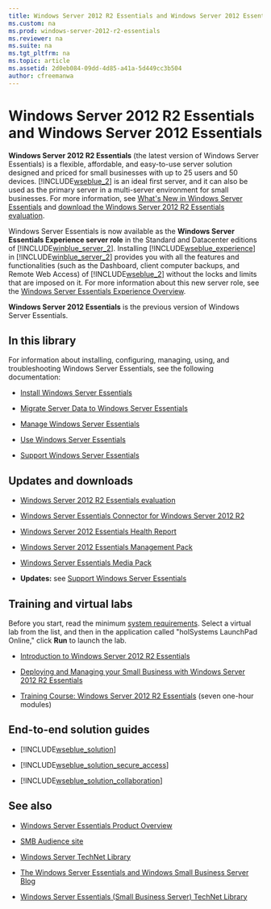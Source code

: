 ```yaml
---
title: Windows Server 2012 R2 Essentials and Windows Server 2012 Essentials
ms.custom: na
ms.prod: windows-server-2012-r2-essentials
ms.reviewer: na
ms.suite: na
ms.tgt_pltfrm: na
ms.topic: article
ms.assetid: 2d0eb084-09dd-4d85-a41a-5d449cc3b504
author: cfreemanwa
---
```

# Windows Server 2012 R2 Essentials and Windows Server 2012 Essentials
**Windows Server 2012 R2 Essentials** \(the latest version of Windows Server Essentials\) is a flexible, affordable, and easy\-to\-use server solution designed and priced for small businesses with up to 25 users and 50 devices. [!INCLUDE[wseblue_2](../Token/wseblue_2_md.md)] is an ideal first server, and it can also be used as the primary server in a multi\-server environment for small businesses. For more information, see [What's New in Windows Server Essentials](../Topic/What-s-New-in-Windows-Server-Essentials.md) and [download the Windows Server 2012 R2 Essentials evaluation](http://technet.microsoft.com/evalcenter/dn205288.aspx?wt.mc_id=TEC_144_1_7).  
  
Windows Server Essentials is now available as the **Windows Server Essentials Experience server role** in the Standard and Datacenter editions of [!INCLUDE[winblue_server_2](../Token/winblue_server_2_md.md)]. Installing [!INCLUDE[wseblue_experience](../Token/wseblue_experience_md.md)] in [!INCLUDE[winblue_server_2](../Token/winblue_server_2_md.md)] provides you with all the features and functionalities \(such as the Dashboard, client computer backups, and Remote Web Access\) of [!INCLUDE[wseblue_2](../Token/wseblue_2_md.md)] without the locks and limits that are imposed on it. For more information about this new server role, see the [Windows Server Essentials Experience Overview](../Topic/Windows-Server-Essentials-Experience-Overview.md).  
  
**Windows Server 2012 Essentials** is the previous version of Windows Server Essentials.  
  
## In this library  
For information about installing, configuring, managing, using, and troubleshooting Windows Server Essentials, see the following documentation:  
  
-   [Install Windows Server Essentials](../Topic/Install-Windows-Server-Essentials.md)  
  
-   [Migrate Server Data to Windows Server Essentials](../Topic/Migrate-Server-Data-to-Windows-Server-Essentials.md)  
  
-   [Manage Windows Server Essentials](../Topic/Manage-Windows-Server-Essentials.md)  
  
-   [Use Windows Server Essentials](../Topic/Use-Windows-Server-Essentials.md)  
  
-   [Support Windows Server Essentials](../Topic/Support-Windows-Server-Essentials.md)  
  
## Updates and downloads  
  
-   [Windows Server 2012 R2 Essentials evaluation](http://technet.microsoft.com/evalcenter/dn205288.aspx?wt.mc_id=TEC_144_1_7)  
  
-   [Windows Server Essentials Connector for Windows Server 2012 R2](http://www.microsoft.com/download/details.aspx?id=40285)  
  
-   [Windows Server 2012 Essentials Health Report](http://www.microsoft.com/download/details.aspx?id=35565)  
  
-   [Windows Server 2012 Essentials Management Pack](http://www.microsoft.com/download/details.aspx?id=35560)  
  
-   [Windows Server Essentials Media Pack](http://www.microsoft.com/download/details.aspx?id=40837)  
  
-   **Updates:** see [Support Windows Server Essentials](../Topic/Support-Windows-Server-Essentials.md)  
  
## Training and virtual labs  
Before you start, read the minimum [system requirements](https://portal.holsystems.com/support/SitePages/Requirements.aspx). Select a virtual lab from the list, and then in the application called "holSystems LaunchPad Online," click **Run** to launch the lab.  
  
-   [Introduction to Windows Server 2012 R2 Essentials](https://vlabs.holsystems.com/vlabs/technet?eng=VLabs&auth=none&src=microsoft.holsystems.com&altadd=true&labid=10847)  
  
-   [Deploying and Managing your Small Business with Windows Server 2012 R2 Essentials](http://aka.ms/G1136e)  
  
-   [Training Course: Windows Server 2012 R2 Essentials](http://www.microsoftvirtualacademy.com/training-courses/windows-server-2012-r2-essentials) \(seven one\-hour modules\)  
  
## End\-to\-end solution guides  
  
-   [!INCLUDE[wseblue_solution](../Token/wseblue_solution_md.md)]  
  
-   [!INCLUDE[wseblue_solution_secure_access](../Token/wseblue_solution_secure_access_md.md)]  
  
-   [!INCLUDE[wseblue_solution_collaboration](../Token/wseblue_solution_collaboration_md.md)]  
  
## See also  
  
-   [Windows Server Essentials Product Overview](http://www.microsoft.com/server-cloud/products/windows-server-2012-r2-essentials/default.aspx)  
  
-   [SMB Audience site](http://www.microsoft.com/server-cloud/audience/smb.aspx)  
  
-   [Windows Server TechNet Library](http://technet.microsoft.com/library/bb625087.aspx)  
  
-   [The Windows Server Essentials and Windows Small Business Server Blog](http://blogs.technet.com/b/sbs/)  
  
-   [Windows Server Essentials \(Small Business Server\) TechNet Library](http://technet.microsoft.com/library/cc514417.aspx)  
  
